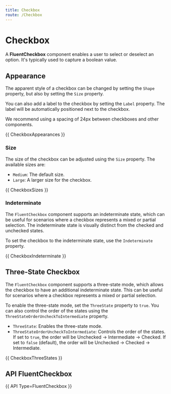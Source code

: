 ```yaml
---
title: Checkbox
route: /Checkbox
---
```


# Checkbox

A **FluentCheckbox** component enables a user to select or deselect an option.
It's typically used to capture a boolean value.

## Appearance

The apparent style of a checkbox can be changed by setting the `Shape` property, but also by setting the `Size` property.

You can also add a label to the checkbox by setting the `Label` property.
The label will be automatically positioned next to the checkbox.

We recommend using a spacing of 24px between checkboxes and other components.

{{ CheckboxAppearances }}

### Size

The size of the checkbox can be adjusted using the `Size` property. The available sizes are:

- `Medium`: The default size.
- `Large`: A larger size for the checkbox.

{{ CheckboxSizes }}

### Indeterminate

The `FluentCheckbox` component supports an indeterminate state, which can be useful for scenarios where a checkbox represents a mixed or partial selection.
The indeterminate state is visually distinct from the checked and unchecked states.

To set the checkbox to the indeterminate state, use the `Indeterminate` property.

{{ CheckboxIndeterminate }}

## Three-State Checkbox

The `FluentCheckbox` component supports a three-state mode, which allows the checkbox to have an additional indeterminate state. This can be useful for scenarios where a checkbox represents a mixed or partial selection.

To enable the three-state mode, set the `ThreeState` property to `true`. You can also control the order of the states using the `ThreeStateOrderUncheckToIntermediate` property.

- `ThreeState`: Enables the three-state mode.
- `ThreeStateOrderUncheckToIntermediate`: Controls the order of the states. If set to `true`, the order will be Unchecked -> Intermediate -> Checked. If set to `false` (default), the order will be Unchecked -> Checked -> Intermediate.

{{ CheckboxThreeStates }}

## API FluentCheckbox

{{ API Type=FluentCheckbox }}
